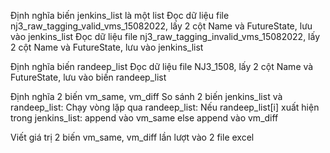 Định nghĩa biến jenkins_list là một list
Đọc dữ liệu file nj3_raw_tagging_valid_vms_15082022, lấy 2 cột Name và FutureState, lưu vào jenkins_list
Đọc dữ liệu file nj3_raw_tagging_invalid_vms_15082022, lấy 2 cột Name và FutureState, lưu vào jenkins_list

Định nghĩa biến randeep_list
Đọc dữ liệu file NJ3_1508, lấy 2 cột Name và FutureState, lưu vào biến randeep_list

Định nghĩa 2 biến vm_same, vm_diff
So sánh 2 biến jenkins_list và randeep_list:
    Chạy vòng lặp qua randeep_list:
        Nếu randeep_list[i] xuất hiện trong jenkins_list:
            append vào vm_same
        else
            append vào vm_diff

Viết giá trị 2 biến vm_same, vm_diff lần lượt vào 2 file excel